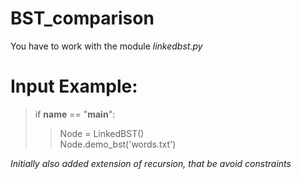 # BST_comparison
You have to work with the module *linkedbst.py*
# Input Example:
> if __name__ == "__main__":<br>
>>Node = LinkedBST()<br>
>>Node.demo_bst('words.txt')<br>

*Initially also added extension of recursion, that be avoid constraints*
